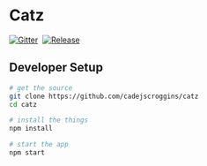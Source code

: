 # Catz
[![Gitter](https://img.shields.io/badge/gitter-join%20chat%20%E2%86%92-brightgreen.svg)](https://gitter.im/cadejscroggins/omgcatz)&nbsp;
[![Release](https://img.shields.io/github/release/cadejscroggins/catz.svg)](https://github.com/cadejscroggins/catz/releases)

## Developer Setup

```bash
# get the source
git clone https://github.com/cadejscroggins/catz
cd catz

# install the things
npm install

# start the app
npm start
```
